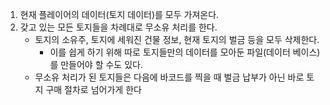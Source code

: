 1.	현재 플레이어의 데이터(토지 데이터)를 모두 가져온다.
2.	갖고 있는 모든 토지들을 차례대로 무소유 처리를 한다.
	-	토지의 소유주, 토지에 세워진 건물 정보, 현재 토지의 벌금 등을 모두 삭제한다.
		-	이를 쉽게 하기 위해 따로 토지들만의 데이터를 모아둔 파일(데이터 베이스)를 만들어야 할 수도 있다.
	-	무소유 처리가 된 토지들은 다음에 바코드를 찍을 때 벌금 납부가 아닌 바로 토지 구매 절차로 넘어가게 한다
